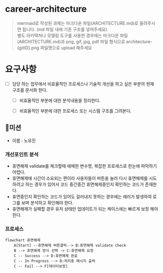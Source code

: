 # career-architecture
> mermaid로 작성된 과제는 마크다운 파일(ARCHITECTURE.md)로 올려주시면 됩니다. (md 파일 내에 기존 구조를 넣어주세요)<br>
> 별도 아키택쳐나 모델링 도구를 사용한 경우에는 마크다운 파일(ARCHITECTURE.md)과 png, gif, jpg, pdf 파일 형식으로 architecture-{gitID}.png 파일명으로 upload 해주세요
# 요구사항
- [ ] 담당 하는 업무에서 비효율적인 프로세스나 기술적 개선을 하고 싶은 부분의 현재 구조를 문서화 한다.
    - [ ] 비효율적인 부분에 대한 분석내용을 정리한다.
    - [ ] 비효율적인 부분에 대한 프로세스 또는 시스템 구조를 그려본다.


## 🚀미션
- 이름 : 노유진
### 개선포인트 분석
- 휴면해제 validate를 체크할때 애매한 변수명, 복잡한 프로세스로 한눈에 파악하기 어렵다.
- 휴면해제에 시간이 소요되는 편이라 사용자들이 버튼을 눌러 다시 휴면해제를 시도하려고 하는 경우가 있어서 코드 중간중간 휴면해제중인지 확인하는 코드가 존재한다.
- 휴면중인지 확인하는 코드가 있어도 걸러내지 못하는 경우에는 에러가 발생하여 로그를 보며 분석하고 확인해야 한다.
- 휴면해제가 실패할 경우 유저 상태만 업데이트가 되는 케이스에는 빠르게 보정 해야한다.

### 프로세스
```mermaid
flowchart 휴면해제
    A[Start] --휴면해제 버튼클릭--> B:휴면해제 validate check
    B --> 휴면해제 방식 선택 -> C:휴면해제 요청 
    C -- Success --> D:휴면해제 완료
    C -- In Progress --> D:처리중 메시지 출력
    C -- Fail --> F[데이터보정]
```
